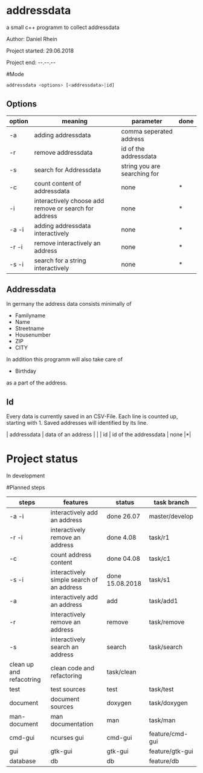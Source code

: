# addressdata
a small c++ programm to collect addressdata 

Author: Daniel Rhein 

Project started: 29.06.2018

Project end: --.--.--

#Mode

```bash
addressdata <options> [<addressdata>|id]
```

## Options

| option | meaning | parameter | done |
|---|---|---|---|
| -a     | adding addressdata | comma seperated address||
| -r     | remove addressdata | id of the addressdata ||
| -s     | search for Addressdata | string you are searching for||
| -c     | count content of addressdata | none |*|
| -i     | interactively choose add remove or search for address | none|*|
| -a -i  | adding addressdata interactively | none |*|
| -r -i | remove interactively an address| none|*|
| -s -i | search for a string interactively | none |*|

## Addressdata
In germany the address data consists minimally of

* Familyname
* Name
* Streetname
* Housenumber
* ZIP
* CITY

In addition this programm will also take care of

* Birthday 

as a part of the address.
 
## Id 

Every data is currently saved in an CSV-File. Each line is counted up, starting with 1.
Saved addresses will identified by its line. 

| addressdata | data of an address | |
| id | id of the addressdata | none |*|

# Project status
In development

#Planned steps

| steps | features | status | task branch|
|---|---|---|---|
| -a -i | interactively add an address | done 26.07 | master/develop |
| -r -i | interactively remove an address | done 4.08 | task/r1 |
| -c    | count address content | done 04.08 | task/c1 |
| -s -i | interactively simple search of an address | done 15.08.2018 | task/s1 |  
| -a | interactively add an address | add | task/add1 |
| -r | interactively remove an address | remove | task/remove |
| -s | interactively search an address | search | task/search | 
| clean up and refacotring | clean code and refactoring | task/clean | 
| test | test sources | test |task/test|
| document | document sources | doxygen | task/doxygen | 
| man-document | man documentation | man | task/man |
| cmd-gui | ncurses gui | cmd-gui | feature/cmd-gui |
| gui | gtk-gui | gtk-gui | feature/gtk-gui |
| database| db | db | feature/db |
